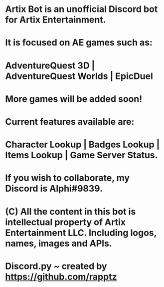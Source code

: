 # Artix Bot is an unofficial Discord bot for Artix Entertainment.
# It is focused on AE games such as:
# AdventureQuest 3D | AdventureQuest Worlds | EpicDuel 
# More games will be added soon!
# Current features available are:
# Character Lookup | Badges Lookup | Items Lookup | Game Server Status.

# If you wish to collaborate, my Discord is Alphi#9839.

# (C) All the content in this bot is intellectual property of Artix Entertainment LLC. Including logos, names, images and APIs.
# Discord.py ~ created by https://github.com/rapptz
